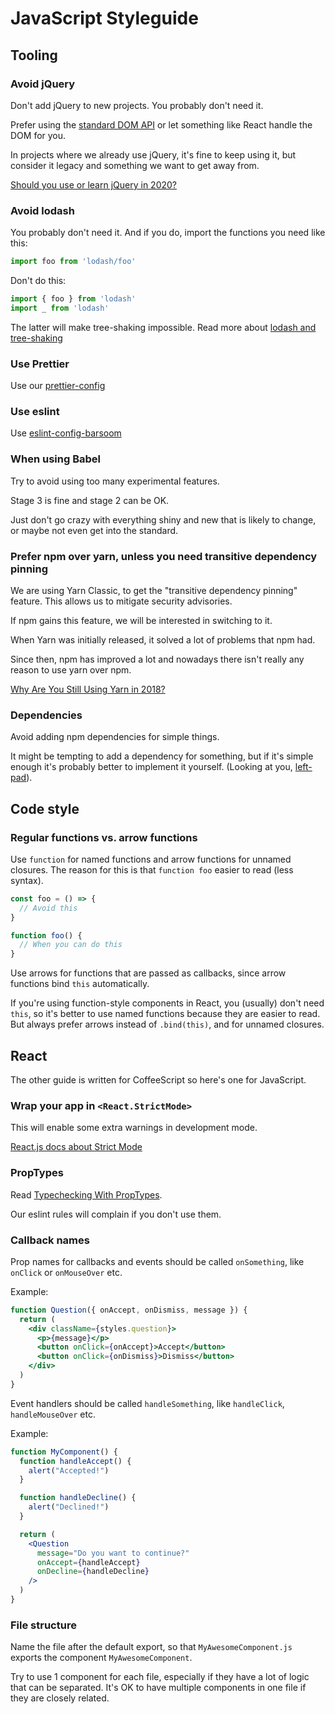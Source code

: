 # JavaScript Styleguide

## Tooling

### Avoid jQuery

Don't add jQuery to new projects. You probably don't need it.

Prefer using the [standard DOM API](https://dom.spec.whatwg.org/) or let something like React handle the DOM for you.

In projects where we already use jQuery, it's fine to keep using it, but consider it legacy and something we want to get away from.

[Should you use or learn jQuery in 2020?](https://flaviocopes.com/jquery/)

### Avoid lodash

You probably don't need it. And if you do, import the functions you need like this:

``` javascript
import foo from 'lodash/foo'
```

Don't do this:

``` javascript
import { foo } from 'lodash'
import _ from 'lodash'
```

The latter will make tree-shaking impossible.
Read more about [lodash and tree-shaking](https://www.azavea.com/blog/2019/03/07/lessons-on-tree-shaking-lodash/)

### Use Prettier

Use our [prettier-config](https://github.com/barsoom/prettier-config)

### Use eslint

Use [eslint-config-barsoom](https://github.com/barsoom/eslint-config-barsoom)

### When using Babel

Try to avoid using too many experimental features.

Stage 3 is fine and stage 2 can be OK.

Just don't go crazy with everything shiny and new that is likely to change, or maybe not even get into the standard.

### Prefer npm over yarn, unless you need transitive dependency pinning

We are using Yarn Classic, to get the "transitive dependency pinning" feature. This allows us to mitigate security advisories.

If npm gains this feature, we will be interested in switching to it.

When Yarn was initially released, it solved a lot of problems that npm had.

Since then, npm has improved a lot and nowadays there isn't really any reason to use yarn over npm.

[Why Are You Still Using Yarn in 2018?](https://iamturns.com/yarn-vs-npm-2018/)

### Dependencies

Avoid adding npm dependencies for simple things.

It might be tempting to add a dependency for something, but if it's simple enough it's probably better to implement it yourself. (Looking at you, [left-pad](https://qz.com/646467/how-one-programmer-broke-the-internet-by-deleting-a-tiny-piece-of-code/)).

## Code style

### Regular functions vs. arrow functions

Use `function` for named functions and arrow functions for unnamed closures.
The reason for this is that `function foo` easier to read (less syntax).

``` javascript
const foo = () => {
  // Avoid this
}

function foo() {
  // When you can do this
}
```

Use arrows for functions that are passed as callbacks, since arrow functions bind `this` automatically.

If you're using function-style components in React, you (usually) don't need `this`, so it's better to use named functions because they are easier to read. But always prefer arrows instead of `.bind(this)`, and for unnamed closures.

## React

The other guide is written for CoffeeScript so here's one for JavaScript.

### Wrap your app in `<React.StrictMode>`

This will enable some extra warnings in development mode.

[React.js docs about Strict Mode](https://reactjs.org/docs/strict-mode.html)

### PropTypes

Read [Typechecking With PropTypes](https://reactjs.org/docs/typechecking-with-proptypes.html).

Our eslint rules will complain if you don't use them.

### Callback names

Prop names for callbacks and events should be called `onSomething`, like `onClick` or `onMouseOver` etc.

Example:

``` jsx
function Question({ onAccept, onDismiss, message }) {
  return (
    <div className={styles.question}>
      <p>{message}</p>
      <button onClick={onAccept}>Accept</button>
      <button onClick={onDismiss}>Dismiss</button>
    </div>
  )
}
```

Event handlers should be called `handleSomething`, like `handleClick`, `handleMouseOver` etc.

Example:

``` jsx
function MyComponent() {
  function handleAccept() {
    alert("Accepted!")
  }

  function handleDecline() {
    alert("Declined!")
  }

  return (
    <Question
      message="Do you want to continue?"
      onAccept={handleAccept}
      onDecline={handleDecline}
    />
  )
}
```

### File structure

Name the file after the default export, so that `MyAwesomeComponent.js` exports the component `MyAwesomeComponent`.

Try to use 1 component for each file, especially if they have a lot of logic that can be separated.
It's OK to have multiple components in one file if they are closely related.
